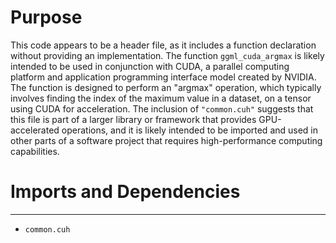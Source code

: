 # Purpose
This code appears to be a header file, as it includes a function declaration without providing an implementation. The function `ggml_cuda_argmax` is likely intended to be used in conjunction with CUDA, a parallel computing platform and application programming interface model created by NVIDIA. The function is designed to perform an "argmax" operation, which typically involves finding the index of the maximum value in a dataset, on a tensor using CUDA for acceleration. The inclusion of `"common.cuh"` suggests that this file is part of a larger library or framework that provides GPU-accelerated operations, and it is likely intended to be imported and used in other parts of a software project that requires high-performance computing capabilities.
# Imports and Dependencies

---
- `common.cuh`


